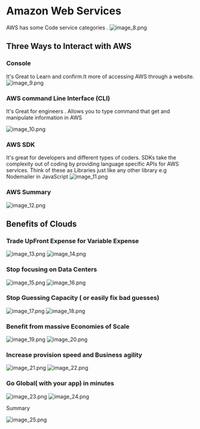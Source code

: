 # Amazon Web Services

AWS has some Code service categories .
![image_8.png](image_8.png)

## Three Ways to Interact with AWS
### Console
It's Great to Learn and confirm.It more of accessing AWS through a website.
![image_9.png](image_9.png)

### AWS command Line Interface (CLI)
It's Great for engineers . Allows you to type command that get and manipulate information in AWS

![image_10.png](image_10.png)

### AWS SDK
It's great for developers and different types of coders.
SDKs take the complexity out of coding by providing language specific APIs for AWS services.
Think of these as Libraries just like any other library e.g Nodemailer in JavaScript 
![image_11.png](image_11.png)

### AWS Summary 
![image_12.png](image_12.png)


## Benefits of Clouds

### Trade UpFront Expense for Variable Expense
![image_13.png](image_13.png)
![image_14.png](image_14.png)

### Stop focusing on Data Centers 
![image_15.png](image_15.png)
![image_16.png](image_16.png)

### Stop Guessing Capacity ( or easily fix bad guesses)
![image_17.png](image_17.png)
![image_18.png](image_18.png)

### Benefit from massive Economies of Scale 
![image_19.png](image_19.png)
![image_20.png](image_20.png)

### Increase provision speed and Business agility
![image_21.png](image_21.png)
![image_22.png](image_22.png)

### Go Global( with your app) in minutes
![image_23.png](image_23.png)
![image_24.png](image_24.png)

Summary

![image_25.png](image_25.png)